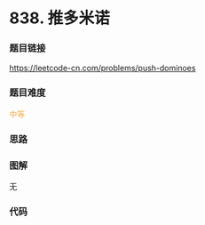 # 838. 推多米诺

### 题目链接

https://leetcode-cn.com/problems/push-dominoes

### 题目难度

<font color=#F0AD4E>中等</font>

### 思路



### 图解

无

### 代码

```python
```